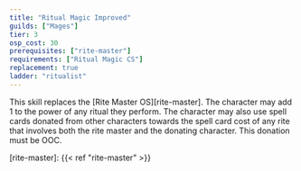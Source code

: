 ```yaml
---
title: "Ritual Magic Improved"
guilds: ["Mages"]
tier: 3
osp_cost: 30
prerequisites: ["rite-master"]
requirements: ["Ritual Magic CS"]
replacement: true
ladder: "ritualist"
---
```

This skill replaces the [Rite Master OS][rite-master]. The character may add 1 to the power of any ritual they perform. The character may also use spell cards donated from other characters towards the spell card cost of any rite that involves both the rite master and the donating character. This donation must be OOC.

[rite-master]: {{< ref "rite-master" >}}